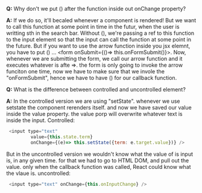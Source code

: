 **Q:** Why don't we put () after the function inside out onChange property?

**A:** If we do so, it'll becaled whenever a component is rendered! But we want to call this function at some point in time in the futur, when the user is writting sth in the search bar. Without (), we're passing a ref to this function to the input element so that the input can call the function at some point in the future. But if you want to use the arrow function inside you jsx elemnt, you have to put () ... <form onSubmit={()=> this.onFormSubmit()}>. Now, whenever we are submitting the form, we call our arrow function and it executes whatever is afte =>. the form is only going to invoke the arrow funciton one time, now we have to make sure that we invole the "onFormSubmit", hence  we have to have () for our callback function.

**Q:** What is the difference between controlled and uncontrolled element?

**A:** In the controlled version we are using "setState". whenever we use setstate the component rerenders itself. and now we have saved our value inside the value property. the value porp will overwrite whatever text is inside the input. Controlled:
```js
 <input type="text"
         value={this.state.term}
         onChange={(e)=> this.setState({term: e.target.value})} /> 
```

But in the uncontrolled version we wouldn't know what the value of is input is, in any given time. for that we had to go to HTML DOM, and pull out the value. only when the callback function was called, React could know what the vlaue is. uncontrolled:
```js
 <input type="text" onChange={this.onInputChange} />
``` 
